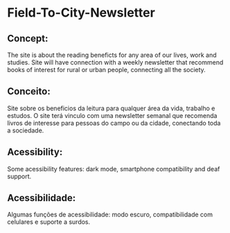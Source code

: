 # Field-To-City-Newsletter

## Concept:
The site is about the reading beneficts for any area of our lives, work and studies.
Site will have connection with a weekly newsletter that recommend books of interest for rural or urban people, connecting all the society.

## Conceito:
Site sobre os beneficios da leitura para qualquer área da vida, trabalho e estudos.
O site terá vinculo com uma newsletter semanal que recomenda livros de interesse para pessoas do campo ou da cidade, conectando toda a sociedade.

## Acessibility:
Some acessibility features: dark mode, smartphone compatibility and deaf support.

## Acessibilidade:
Algumas funções de acessibilidade: modo escuro, compatibilidade com celulares e suporte a surdos.

